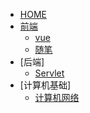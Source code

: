 <!-- _navbar.md -->

- [HOME]()
- [前端](FrontSide/VUE.md)
  - [vue](FrontSide/VUE.md)
  - [随笔](FrontSide/Proj-essay.md)
- [后端]
  - [Servlet](AfterSide/Servlet.md)
- [计算机基础]
  - [计算机网络](FundamentalsOfComputer/ComputerNetwork.md)
